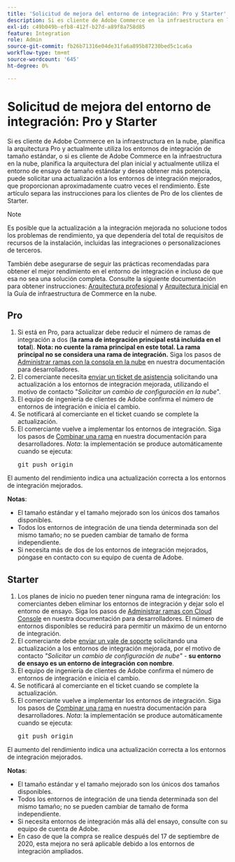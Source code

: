 ```yaml
---
title: 'Solicitud de mejora del entorno de integración: Pro y Starter'
description: Si es cliente de Adobe Commerce en la infraestructura en la nube, planifica la arquitectura Pro y actualmente utiliza los entornos de integración de tamaño estándar, o si es cliente de Adobe Commerce en la infraestructura en la nube, planifica la arquitectura del plan inicial y actualmente utiliza el entorno de ensayo de tamaño estándar y desea obtener más potencia, puede solicitar una actualización a los entornos de integración mejorados, que proporcionan aproximadamente cuatro veces el rendimiento. Este artículo separa las instrucciones para los clientes de Pro de los clientes de Starter.
exl-id: c49b049b-efb8-412f-b27d-a89f8a758d85
feature: Integration
role: Admin
source-git-commit: fb26b71316e04de31fa6a895b87230bed5c1ca6a
workflow-type: tm+mt
source-wordcount: '645'
ht-degree: 0%

---
```


# Solicitud de mejora del entorno de integración: Pro y Starter

Si es cliente de Adobe Commerce en la infraestructura en la nube, planifica la arquitectura Pro y actualmente utiliza los entornos de integración de tamaño estándar, o si es cliente de Adobe Commerce en la infraestructura en la nube, planifica la arquitectura del plan inicial y actualmente utiliza el entorno de ensayo de tamaño estándar y desea obtener más potencia, puede solicitar una actualización a los entornos de integración mejorados, que proporcionan aproximadamente cuatro veces el rendimiento. Este artículo separa las instrucciones para los clientes de Pro de los clientes de Starter.

>[!NOTE]
>
> Es posible que la actualización a la integración mejorada no solucione todos los problemas de rendimiento, ya que dependería del total de requisitos de recursos de la instalación, incluidas las integraciones o personalizaciones de terceros.
>
> También debe asegurarse de seguir las prácticas recomendadas para obtener el mejor rendimiento en el entorno de integración e incluso de que esa no sea una solución completa. Consulte la siguiente documentación para obtener instrucciones: [Arquitectura profesional](https://experienceleague.adobe.com/en/docs/commerce-cloud-service/user-guide/architecture/pro-architecture#integration-environment) y [Arquitectura inicial](https://experienceleague.adobe.com/en/docs/commerce-cloud-service/user-guide/architecture/starter-architecture#staging-environment) en la Guía de infraestructura de Commerce en la nube.

## Pro

1. Si está en Pro, para actualizar debe reducir el número de ramas de integración a dos (**la rama de integración principal está incluida en el total**). **Nota: no cuente la rama principal en este total. La rama principal no se considera una rama de integración.** Siga los pasos de [Administrar ramas con la consola en la nube](https://experienceleague.adobe.com/docs/commerce-cloud-service/user-guide/project/console-branches.html) en nuestra documentación para desarrolladores.
1. El comerciante necesita [enviar un ticket de asistencia](/help/help-center-guide/help-center/magento-help-center-user-guide.md#submit-ticket) solicitando una actualización a los entornos de integración mejorada, utilizando el motivo de contacto &quot;*Solicitar un cambio de configuración en la nube*&quot;.
1. El equipo de ingeniería de clientes de Adobe confirma el número de entornos de integración e inicia el cambio.
1. Se notificará al comerciante en el ticket cuando se complete la actualización.
1. El comerciante vuelve a implementar los entornos de integración. Siga los pasos de [Combinar una rama](https://devdocs.magento.com/cloud/env/environments-start.html#merge) en nuestra documentación para desarrolladores. *Nota*: la implementación se produce automáticamente cuando se ejecuta: <pre>git push origin <branch-name></pre>

El aumento del rendimiento indica una actualización correcta a los entornos de integración mejorados.

**Notas**:

* El tamaño estándar y el tamaño mejorado son los únicos dos tamaños disponibles.
* Todos los entornos de integración de una tienda determinada son del mismo tamaño; no se pueden cambiar de tamaño de forma independiente.
* Si necesita más de dos de los entornos de integración mejorados, póngase en contacto con su equipo de cuenta de Adobe.

## Starter

1. Los planes de inicio no pueden tener ninguna rama de integración: los comerciantes deben eliminar los entornos de integración y dejar solo el entorno de ensayo. Siga los pasos de [Administrar ramas con Cloud Console](https://experienceleague.adobe.com/docs/commerce-cloud-service/user-guide/project/console-branches.html) en nuestra documentación para desarrolladores. El número de entornos disponibles se reducirá para permitir un máximo de un entorno de integración.
1. El comerciante debe [enviar un vale de soporte](/help/help-center-guide/help-center/magento-help-center-user-guide.md#submit-ticket) solicitando una actualización a los entornos de integración mejorada, por el motivo de contacto *&quot;Solicitar un cambio de configuración de nube&quot;* - **su entorno de ensayo es un entorno de integración con nombre**.
1. El equipo de ingeniería de clientes de Adobe confirma el número de entornos de integración e inicia el cambio.
1. Se notificará al comerciante en el ticket cuando se complete la actualización.
1. El comerciante vuelve a implementar los entornos de integración. Siga los pasos de [Combinar una rama](https://devdocs.magento.com/cloud/env/environments-start.html#merge) en nuestra documentación para desarrolladores. *Nota*: la implementación se produce automáticamente cuando se ejecuta: <pre>git push origin <branch-name></pre>

El aumento del rendimiento indica una actualización correcta a los entornos de integración mejorados.

**Notas**:

* El tamaño estándar y el tamaño mejorado son los únicos dos tamaños disponibles.
* Todos los entornos de integración de una tienda determinada son del mismo tamaño; no se pueden cambiar de tamaño de forma independiente.
* Si necesita entornos de integración más allá del ensayo, consulte con su equipo de cuenta de Adobe.
* En caso de que la compra se realice después del 17 de septiembre de 2020, esta mejora no será aplicable debido a los entornos de integración ampliados.
